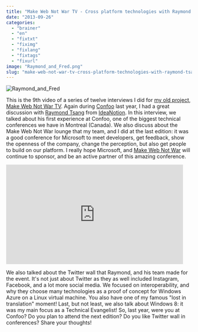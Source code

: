 ```yaml
---
title: "Make Web Not War TV - Cross platform technologies with Raymond Tsang"
date: "2013-09-26"
categories: 
  - "brainer"
  - "en"
  - "fixtxt"
  - "fiximg"
  - "fixlang"
  - "fixtags"
  - "fixurl"
image: "Raymond_and_Fred.png"
slug: "make-web-not-war-tv-cross-platform-technologies-with-raymond-tsang"
---
```


![Raymond_and_Fred](images/Raymond_and_Fred.png)

This is the 9th video of a series of twelve interviews I did for [my old project, Make Web Not War TV](https://fred.dev/make-web-not-war-tv-an-unfinished-project/ "Make Web Not War TV – An unfinished project"). Again during [Confoo](https://confoo.ca/en) last year, I had a great discussion with [Raymond Tsang](https://twitter.com/tsanglwr) from [IdeaNotion](https://ideanotion.net/). In this interview, we talked about his first experience at Confoo, one of the biggest technical conferences we have in Montreal (Canada). We also discuss about the Make Web Not War lounge that my team, and I did at the last edition: it was a good conference for Microsoft to meet developers, get feedback, show the openness of the company, change the perception, but also get people to build on our platform. I really hope Microsoft, and [Make Web Not War](https://www.webnotwar.ca/) will continue to sponsor, and be an active partner of this amazing conference.

<iframe width="480" height="270" src="https://www.youtube.com/embed/UcmuZOsNN2Y?feature=oembed" frameborder="0" allowfullscreen></iframe>

We also talked about the Twitter wall that Raymond, and his team made for the event. It's not just about Twitter as they as well included Instagram, Facebook, and a lot more social media. We focused on interoperability, and why they choose many technologies as a proof of concept for Windows Azure on a Linux virtual machine. You also have one of my famous "lost in translation" moment! Last, but not least, we also talk about Windows 8: it was my main focus as a Technical Evangelist! So, last year, were you at Confoo? Do you plan to attend the next edition? Do you like Twitter wall in conferences? Share your thoughts!
